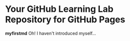 # Your GitHub Learning Lab Repository for GitHub Pages
**myfirstmd** 
Oh! I haven't introduced myself...
